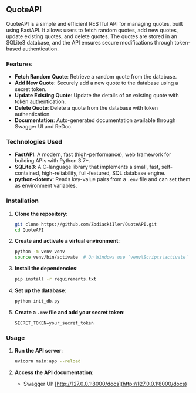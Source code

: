 ## QuoteAPI

QuoteAPI is a simple and efficient RESTful API for managing quotes, built using FastAPI. It allows users to fetch random quotes, add new quotes, update existing quotes, and delete quotes. The quotes are stored in an SQLite3 database, and the API ensures secure modifications through token-based authentication.

### Features

- **Fetch Random Quote**: Retrieve a random quote from the database.
- **Add New Quote**: Securely add a new quote to the database using a secret token.
- **Update Existing Quote**: Update the details of an existing quote with token authentication.
- **Delete Quote**: Delete a quote from the database with token authentication.
- **Documentation**: Auto-generated documentation available through Swagger UI and ReDoc.

### Technologies Used

- **FastAPI**: A modern, fast (high-performance), web framework for building APIs with Python 3.7+.
- **SQLite3**: A C-language library that implements a small, fast, self-contained, high-reliability, full-featured, SQL database engine.
- **python-dotenv**: Reads key-value pairs from a `.env` file and can set them as environment variables.

### Installation

1. **Clone the repository**:
   ```bash
   git clone https://github.com/ZodiackiIler/QuoteAPI.git
   cd QuoteAPI
   ```

2. **Create and activate a virtual environment**:
   ```bash
   python -m venv venv
   source venv/bin/activate  # On Windows use `venv\Scripts\activate`
   ```

3. **Install the dependencies**:
   ```bash
   pip install -r requirements.txt
   ```

4. **Set up the database**:
   ```bash
   python init_db.py
   ```

5. **Create a `.env` file and add your secret token**:
   ```plaintext
   SECRET_TOKEN=your_secret_token
   ```

### Usage

1. **Run the API server**:
   ```bash
   uvicorn main:app --reload
   ```

2. **Access the API documentation**:
   - Swagger UI: [http://127.0.0.1:8000/docs](http://127.0.0.1:8000/docs)
